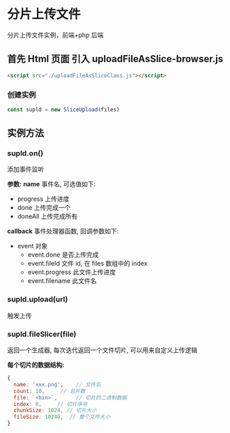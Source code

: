 # 分片上传文件

分片上传文件实例，前端+php 后端

## 首先 Html 页面 引入 uploadFileAsSlice-browser.js

```html
<script src="./uploadFileAsSliceClass.js"></script>
```

### 创建实例

```js
const supld = new SliceUpload(files)
```

## 实例方法

### supld.on()

添加事件监听

**参数:**
**name** 事件名, 可选值如下:

- progress 上传进度
- done 上传完成一个
- doneAll 上传完成所有

**callback** 事件处理器函数, 回调参数如下:

- event 对象
  - event.done 是否上传完成
  - event.fileId 文件 id, 在 files 数组中的 index
  - event.progress 此文件上传进度
  - event.filename 此文件名

### supld.upload(url)

触发上传

### supld.fileSlicer(file)

返回一个生成器, 每次迭代返回一个文件切片, 可以用来自定义上传逻辑

**每个切片的数据结构:**

```js
{
  name: 'xxx.png',    // 文件名
  count: 10,     // 总片数
  file: `<bin>`,      // 切片的二进制数据
  index: 0,     // 切片序号
  chunkSize: 1024, // 切片大小
  fileSize: 10240,  // 整个文件大小
}
```
